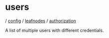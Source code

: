 # users

/ [config](/reference/config/index.md) / [leafnodes](/reference/config/config/leafnodes/index.md) / [authorization](/reference/config/config/leafnodes/authorization/index.md) 

A list of multiple users with different credentials.


